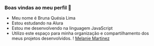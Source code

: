 ### Boas vindas ao meu perfil 💙
- Meu nome é Bruna Quésia Lima
- Estou estudando na Alura
- Estou me desenvolvendo na linguagem JavaScript
- Utilizo este espaço para minha organização e compartilhamento dos meus
  projetos desenvolvidos. 
  ! [Melanie Martinez](https://media1.tenor.com/m/B0txGSPXHYAAAAAd/melanie-martinez-trilogy-tour.gif)
